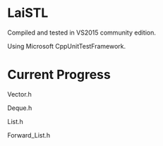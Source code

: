 LaiSTL
=======

Compiled and tested in VS2015 community edition.

Using Microsoft CppUnitTestFramework.


Current Progress
================

Vector.h

Deque.h

List.h

Forward_List.h